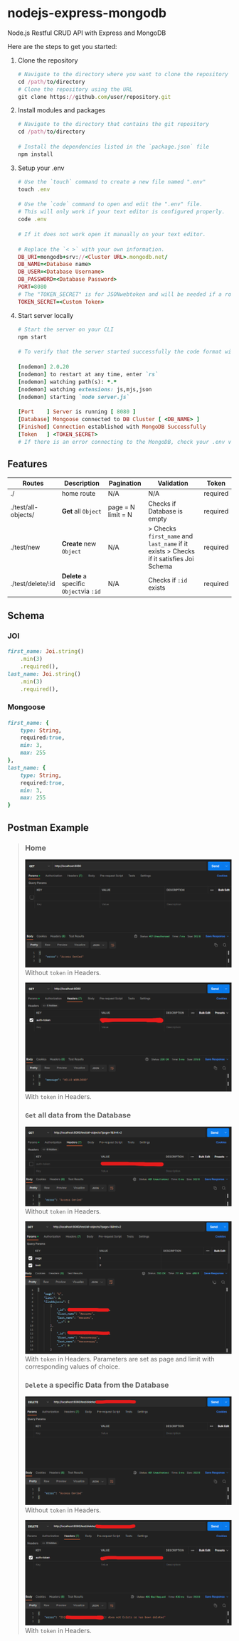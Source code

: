 # nodejs-express-mongodb

Node.js Restful CRUD API with Express and MongoDB

Here are the steps to get you started:

1. Clone the repository

    ````ruby
    # Navigate to the directory where you want to clone the repository
    cd /path/to/directory
    # Clone the repository using the URL
    git clone https://github.com/user/repository.git
    ````

2. Install modules and packages

    ````ruby
    # Navigate to the directory that contains the git repository
    cd /path/to/directory

    # Install the dependencies listed in the `package.json` file
    npm install
    ````

3. Setup your .env

    ````ruby
    # Use the `touch` command to create a new file named ".env"
    touch .env

    # Use the `code` command to open and edit the ".env" file.
    # This will only work if your text editor is configured properly.
    code .env

    # If it does not work open it manually on your text editor.

    # Replace the `< >` with your own information.
    DB_URI=mongodb+srv://<Cluster URL>.mongodb.net/
    DB_NAME=<Database name>
    DB_USER=<Database Username>
    DB_PASSWORD=<Database Password>
    PORT=8080
    # The "TOKEN_SECRET" is for JSONwebtoken and will be needed if a route requires an authorization token.
    TOKEN_SECRET=<Custom Token>
    ````

4. Start server locally

    ````ruby
    # Start the server on your CLI
    npm start

    # To verify that the server started successfully the code format will be this

    [nodemon] 2.0.20
    [nodemon] to restart at any time, enter `rs`
    [nodemon] watching path(s): *.*
    [nodemon] watching extensions: js,mjs,json
    [nodemon] starting `node server.js`

    [Port    ] Server is running [ 8080 ]
    [Database] Mongoose connected to DB Cluster [ <DB_NAME> ]
    [Finished] Connection established with MongoDB Successfully
    [Token   ] <TOKEN_SECRET>
    # If there is an error connecting to the MongoDB, check your .env values.

    ````

## Features

| Routes              | Description                             | Pagination              | Validation                                                                                  | Token    |
| ------------------- | --------------------------------------- | ----------------------- | ------------------------------------------------------------------------------------------- | -------- |
| ./                  | home route                              | N/A                     | N/A                                                                                         | required |
| ./test/all-objects/ | **Get** all `Object`                    | page = N limit = N      | Checks if Database is empty                                                                 | required |
| ./test/new          | **Create** new `Object`                 | N/A                     | > Checks `first_name` and `last_name` if it exists  > Checks if it satisfies Joi Schema     | required |
| ./test/delete/:id   | **Delete** a specific `Object`via `:id` | N/A                     | Checks if `:id` exists                                                                      | required |

## Schema

### JOI

````ruby
first_name: Joi.string()
    .min(3)
    .required(),
last_name: Joi.string()
    .min(3)
    .required(),
````

### Mongoose

````ruby
first_name: {
    type: String,
    required:true,
    min: 3,
    max: 255
},
last_name: {
    type: String,
    required:true,
    min: 3,
    max: 255
}
````

## Postman Example
>
>### Home
>
>![Home route without token](img/1.png)
> Without `token` in Headers.
>
>![Home route with token](img/2.png)
> With `token` in Headers.
>
>### `Get` all data from the Database
>
>![Get all data without token](img/4.png)
> Without `token` in Headers.
>
>![Get all data with token](img/3.png)
> With `token` in Headers. Parameters are set as page and limit with corresponding values of choice.
>
>### `Delete` a specific Data from the Database
>
>![Delete route without token](img/5.png)
> Without `token` in Headers.
>
>![Delete route with token](img/6.png)
> With `token` in Headers.
